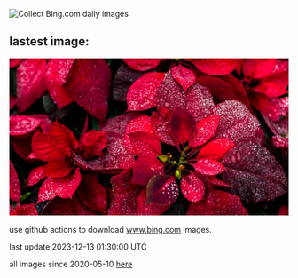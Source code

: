 ![Collect Bing.com daily images](https://github.com/counter2015/bing-daily-images/workflows/Collect%20Bing.com%20daily%20images/badge.svg)
## lastest image:
![](images/Poinsettia.jpg)

use github actions to download www.bing.com images.

last update:2023-12-13 01:30:00 UTC

all images since 2020-05-10 [here](https://github.com/counter2015/bing-daily-images/tree/master/images) 
